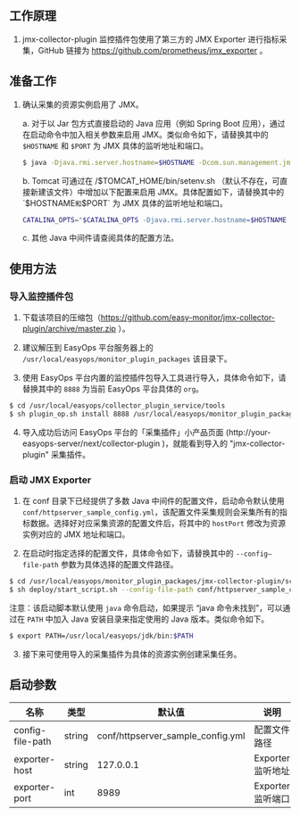 ## 工作原理

1. jmx-collector-plugin 监控插件包使用了第三方的 JMX Exporter 进行指标采集，GitHub 链接为 https://github.com/prometheus/jmx_exporter 。

## 准备工作

1. 确认采集的资源实例启用了 JMX。

    a. 对于以 Jar 包方式直接启动的 Java 应用（例如 Spring Boot 应用），通过在启动命令中加入相关参数来启用 JMX。类似命令如下，请替换其中的 `$HOSTNAME` 和 `$PORT` 为 JMX 具体的监听地址和端口。

    ```sh
    $ java -Djava.rmi.server.hostname=$HOSTNAME -Dcom.sun.management.jmxremote -Dcom.sun.management.jmxremote.port=$PORT -Dcom.sun.management.jmxremote.rmi.port=$PORT -Dcom.sun.management.jmxremote.ssl=false -Dcom.sun.management.jmxremote.authenticate=false -jar /PATH/OF/YOUR/JAR/PACKAGE
    ```

    b. Tomcat 可通过在 /$TOMCAT_HOME/bin/setenv.sh （默认不存在，可直接新建该文件）中增加以下配置来启用 JMX。具体配置如下，请替换其中的 `$HOSTNAME` 和 `$PORT` 为 JMX 具体的监听地址和端口。

    ```sh
    CATALINA_OPTS="$CATALINA_OPTS -Djava.rmi.server.hostname=$HOSTNAME -Dcom.sun.management.jmxremote -Dcom.sun.management.jmxremote.port=$PORT -Dcom.sun.management.jmxremote.rmi.port=$PORT -Dcom.sun.management.jmxremote.ssl=false -Dcom.sun.management.jmxremote.authenticate=false"
    ```
    
    c. 其他 Java 中间件请查阅具体的配置方法。

## 使用方法

### 导入监控插件包

1. 下载该项目的压缩包（https://github.com/easy-monitor/jmx-collector-plugin/archive/master.zip ）。

2. 建议解压到 EasyOps 平台服务器上的 `/usr/local/easyops/monitor_plugin_packages` 该目录下。

3. 使用 EasyOps 平台内置的监控插件包导入工具进行导入，具体命令如下，请替换其中的 `8888` 为当前 EasyOps 平台具体的 `org`。

```sh
$ cd /usr/local/easyops/collector_plugin_service/tools
$ sh plugin_op.sh install 8888 /usr/local/easyops/monitor_plugin_packages/jmx-collector-plugin
```

4. 导入成功后访问 EasyOps 平台的「采集插件」小产品页面 (http://your-easyops-server/next/collector-plugin )，就能看到导入的 "jmx-collector-plugin" 采集插件。

### 启动 JMX Exporter

1. 在 conf 目录下已经提供了多数 Java 中间件的配置文件，启动命令默认使用 `conf/httpserver_sample_config.yml`，该配置文件采集规则会采集所有的指标数据。选择好对应采集资源的配置文件后，将其中的 `hostPort` 修改为资源实例对应的 JMX 地址和端口。

2. 在启动时指定选择的配置文件，具体命令如下，请替换其中的 `--config—file-path` 参数为具体选择的配置文件路径。

```sh
$ cd /usr/local/easyops/monitor_plugin_packages/jmx-collector-plugin/script
$ sh deploy/start_script.sh --config-file-path conf/httpserver_sample_config.yml
```

注意：该启动脚本默认使用 `java` 命令启动，如果提示 “java 命令未找到”，可以通过在 `PATH` 中加入 Java 安装目录来指定使用的 Java 版本。类似命令如下。

```sh
$ export PATH=/usr/local/easyops/jdk/bin:$PATH
```

3. 接下来可使用导入的采集插件为具体的资源实例创建采集任务。

## 启动参数

|  名称   | 类型  |  默认值   | 说明  |
|  ----  | ----  |  ----  | ---- |
|  config-file-path | string | conf/httpserver_sample_config.yml | 配置文件路径 |
| exporter-host | string | 127.0.0.1 | Exporter 监听地址 |
| exporter-port | int | 8989 | Exporter 监听端口 |
